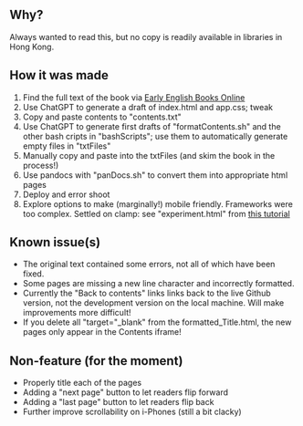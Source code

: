 ## Why?

Always wanted to read this, but no copy is readily available in libraries in Hong Kong.

## How it was made

1. Find the full text of the book via [Early English Books Online](https://quod.lib.umich.edu/e/eebogroup/)
2. Use ChatGPT to generate a draft of index.html and app.css; tweak
3. Copy and paste contents to "contents.txt"
4. Use ChatGPT to generate first drafts of "formatContents.sh" and the other bash cripts in "bashScripts"; use them to automatically generate empty files in "txtFiles"
5. Manually copy and paste into the txtFiles (and skim the book in the process!)
6. Use pandocs with "panDocs.sh" to convert them into appropriate html pages
7. Deploy and error shoot
8. Explore options to make (marginally!) mobile friendly.  Frameworks were too complex.  Settled on clamp: see "experiment.html" from [this tutorial](https://www.youtube.com/watch?v=erqRw3E-vn4)

## Known issue(s)

- The original text contained some errors, not all of which have been fixed.
- Some pages are missing a new line character and incorrectly formatted.
- Currently the "Back to contents" links links back to the live Github version, not the development version on the local machine.  Will make improvements more difficult!
- If you delete all "target="_blank" from the formatted_Title.html, the new pages only appear in the Contents iframe!

## Non-feature (for the moment)

- Properly title each of the pages
- Adding a "next page" button to let readers flip forward
- Adding a "last page" button to let readers flip back
- Further improve scrollability on i-Phones (still a bit clacky)
